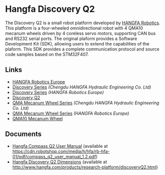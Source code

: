 # Hangfa Discovery Q2

The Discovery Q2 is a small robot platform developed by
[HANGFA Robotics](https://www.hangfa-europe.com/).
This platform is a four-wheeled omnidirectional robot with 4 QMA10 mecanum
wheels driven by 4 coreless servo motors, supporting CAN bus and RS232 serial
ports. The original plaform provides a Software Development Kit (SDK), allowing
users to extend the capabilities of the plaform. This SDK provides a complete
communication protocol and source code samples based on the STM32F407.

## Links

- [HANGFA Robotics Europe](https://www.hangfa-europe.com/)
- [Discovery Series](http://www.cdhfyy.com/EN/robot/Discovery.html)
  _(Chengdu HANGFA Hydraulic Engineering Co. Ltd)_
- [Discovery Series](https://www.hangfa-europe.com/en/omni-robot/discovery)
  _(HANGFA Robotics Europe)_
- [Discovery Q2](http://www.cdhfyy.com/EN/robot/DiscoveryQ2.html)
- [QMA Mecanum Wheel Series](http://www.cdhfyy.com/EN/omniwheel/QMA.html)
  _(Chengdu HANGFA Hydraulic Engineering Co. Ltd)_
- [QMA Mecanum Wheel Series](https://www.hangfa-europe.com/en/mecanum-wheels/qma-series)
  _(HANGFA Robotics Europe)_
- [QMA10 Mecanum Wheel](http://www.cdhfyy.com/EN/omniwheel/QMA10.html)

## Documents

- [Hangfa Compass Q2 User Manual](/doc/platform/hangfa-compass-q2_user-manual.pdf)
  (available at https://cdn.robotshop.com/media/h/hfa/rb-hfa-01/pdf/compass_q2_user_manual_1.2.pdf)
- [Hangfa Discovery Q2 Dimensions](/doc/platform/hangfa-discovery-q2_dimensions.pdf)
  (available at http://www.hangfa.com/products/research-platform/discoveryQ2.html)
